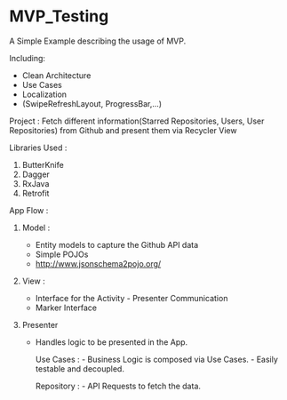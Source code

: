 # MVP_Testing
A Simple Example describing the usage of MVP.

Including: 

 - Clean Architecture
 - Use Cases
 - Localization
 - (SwipeRefreshLayout, ProgressBar,...)
    
Project : Fetch different information(Starred Repositories, Users, User Repositories) from Github and present them via Recycler View

Libraries Used :

1. ButterKnife
2. Dagger
3. RxJava
4. Retrofit

App Flow :

1. Model :
    - Entity models to capture the Github API data
    - Simple POJOs
    - http://www.jsonschema2pojo.org/
    
2. View :
     - Interface for the Activity - Presenter Communication
     - Marker Interface
    
3. Presenter
   - Handles logic to be presented in the App.
    
      Use Cases :
         - Business Logic is composed via Use Cases.
         - Easily testable and decoupled.
         
     Repository :
         - API Requests to fetch the data.
         
  
   
